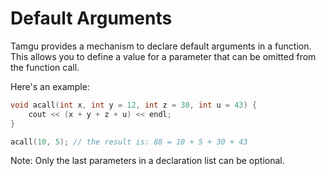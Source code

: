 # Default Arguments

Tamgu provides a mechanism to declare default arguments in a function. This allows you to define a value for a parameter that can be omitted from the function call.

Here's an example:

```cpp
void acall(int x, int y = 12, int z = 30, int u = 43) {
    cout << (x + y + z + u) << endl;
}

acall(10, 5); // the result is: 88 = 10 + 5 + 30 + 43
```

Note: Only the last parameters in a declaration list can be optional.